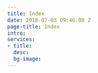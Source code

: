 ```yaml
---
title: Index
date: 2018-07-03 09:46:00 Z
page-title: Index
intro: 
services:
- title: 
  desc: 
  bg-image: 
---
```


